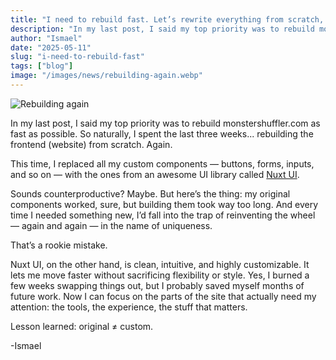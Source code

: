 ```yaml
---
title: "I need to rebuild fast. Let’s rewrite everything from scratch, again"
description: "In my last post, I said my top priority was to rebuild monstershuffler.com as fast as possible. So naturally, I spent the last three weeks... rebuilding the frontend from scratch. Again."
author: "Ismael"
date: "2025-05-11"
slug: "i-need-to-rebuild-fast"
tags: ["blog"]
image: "/images/news/rebuilding-again.webp"
---
```


![Rebuilding again](/images/news/rebuilding-again.webp)

In my last post, I said my top priority was to rebuild monstershuffler.com as fast as possible. So naturally, I spent the last three weeks... rebuilding the frontend (website) from scratch. Again.

This time, I replaced all my custom components — buttons, forms, inputs, and so on — with the ones from an awesome UI library called [Nuxt UI](https://ui.nuxt.com/).

Sounds counterproductive? Maybe. But here’s the thing: my original components worked, sure, but building them took way too long. And every time I needed something new, I’d fall into the trap of reinventing the wheel — again and again — in the name of uniqueness.

That’s a rookie mistake.

Nuxt UI, on the other hand, is clean, intuitive, and highly customizable. It lets me move faster without sacrificing flexibility or style. Yes, I burned a few weeks swapping things out, but I probably saved myself months of future work. Now I can focus on the parts of the site that actually need my attention: the tools, the experience, the stuff that matters.

Lesson learned: original ≠ custom.

-Ismael
